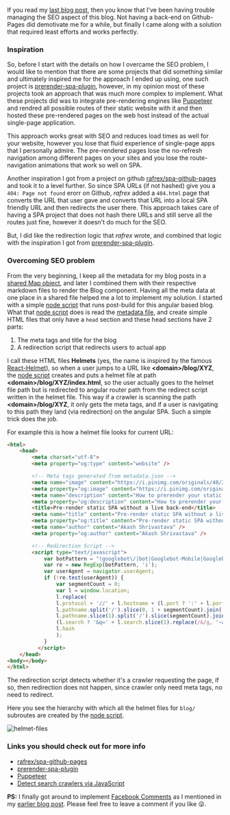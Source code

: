 If you read my [last blog post](https://shrivastavaakash.github.io/blog/spa-for-blogs/), then you know that I've been having trouble managing the SEO aspect of this blog. Not having a back-end on Github-Pages did demotivate me for a while, but finally I came along with a solution that required least efforts and works perfectly.

### Inspiration

So, before I start with the details on how I overcame the SEO problem, I would like to mention that there are some projects that did something similar and ultimately inspired me for the approach I ended up using, one such project is [prerender-spa-plugin](https://github.com/chrisvfritz/prerender-spa-plugin), however, in my opinion most of these projects took an approach that was much more complex to implement. What these projects did was to integrate pre-rendering engines like [Puppeteer](https://github.com/puppeteer/puppeteer) and rendred all possible routes of their static website with it and then hosted these pre-rendered pages on the web host instead of the actual single-page application. 

This approach works great with SEO and reduces load times as well for your website, however you lose that fluid experience of single-page apps that I personally admire. The pre-rendered pages lose the no-refresh navigation among different pages on your sites and you lose the route-navigation animations that work so well on SPA.

Another inspiration I got from a project on github [rafrex/spa-github-pages](https://github.com/rafrex/spa-github-pages) and took it to a level further. So since SPA URLs (if not hashed) give you a `404: Page not found` erorr on Github, _rafrex_ added a `404.html` page that converts the URL that user gave and converts that URL into a local SPA friendly URL and then redirects the user there. This approach takes care of having a SPA project that does not hash there URLs and still serve all the routes just fine, however it doesn't do much for the SEO.

But, I did like the redirection logic that _rafrex_ wrote, and combined that logic with the inspiration I got from [prerender-spa-plugin](https://github.com/chrisvfritz/prerender-spa-plugin). 

### Overcoming SEO problem

From the very beginning, I keep all the metadata for my blog posts in a [shared Map object](https://github.com/ShrivastavaAkash/shrivastavaakash.github.io/blob/master/profile/src/app/data/blog-meta.ts), and later I combined them with their respective markdown files to render the Blog component. Having all the meta data at one place in a shared file helped me a lot to implement my solution. I started with a simple [node script](https://github.com/ShrivastavaAkash/shrivastavaakash.github.io/blob/master/profile/src/util/helmet-maker.js) that runs post-build for this angular based blog. What that [node script](https://github.com/ShrivastavaAkash/shrivastavaakash.github.io/blob/master/profile/src/util/helmet-maker.js) does is read the [metadata file](https://github.com/ShrivastavaAkash/shrivastavaakash.github.io/blob/master/profile/src/app/data/blog-meta.ts), and create simple HTML files that only have a `head` section and these head sections have 2 parts:
1. The meta tags and title for the blog
2. A redirection script that redirects users to actual app

I call these HTML files **Helmets** (yes, the name is inspired by the famous [React-Helmet](https://github.com/nfl/react-helmet)), so when a user jumps to a URL like **&lt;domain&gt;/blog/XYZ**, the [node script](https://github.com/ShrivastavaAkash/shrivastavaakash.github.io/blob/master/profile/src/util/helmet-maker.js) creates and puts a helmet file at path **&lt;domain&gt;/blog/XYZ/index.html**, so the user actually goes to the helmet file path but is redirected to angular router path from the redirect script written in the helmet file. This way if a crawler is scanning the path **&lt;domain&gt;/blog/XYZ**, it only gets the meta tags, and if a user is navigating to this path they land (via redirection) on the angular SPA. Such a simple trick does the job.

For example this is how a helmet file looks for current URL:

```html
<html>
    <head>
        <meta charset="utf-8">
        <meta property="og:type" content="website" />

        <!-- Meta tags generated from metadata.json -->
		<meta name="image" content="https://i.pinimg.com/originals/40/2d/21/402d214da8f227acffadda2e09e9097b.jpg" />
		<meta property="og:image" content="https://i.pinimg.com/originals/40/2d/21/402d214da8f227acffadda2e09e9097b.jpg" />
		<meta name="description" content="How to prerender your static single-page application without implenting server-side-rendering or needing any back-end infrastructure at all." />
		<meta property="og:description" content="How to prerender your static single-page application without implenting server-side-rendering or needing any back-end infrastructure at all." />
		<title>Pre-render static SPA without a live back-end</title>
		<meta name="title" content="Pre-render static SPA without a live back-end" />
		<meta property="og:title" content="Pre-render static SPA without a live back-end" />
		<meta name="author" content="Akash Shrivastava" />
		<meta property="og:author" content="Akash Shrivastava" />

        <!-- Redirection Script -->
        <script type="text/javascript">
            var botPattern = "(googlebot\/|bot|Googlebot-Mobile|Googlebot-Image|Google favicon|Mediapartners-Google|bingbot|slurp|java|wget|curl|Commons-HttpClient|Python-urllib|libwww|httpunit|nutch|phpcrawl|msnbot|jyxobot|FAST-WebCrawler|FAST Enterprise Crawler|biglotron|teoma|convera|seekbot|gigablast|exabot|ngbot|ia_archiver|GingerCrawler|webmon |httrack|webcrawler|grub.org|UsineNouvelleCrawler|antibot|netresearchserver|speedy|fluffy|bibnum.bnf|findlink|msrbot|panscient|yacybot|AISearchBot|IOI|ips-agent|tagoobot|MJ12bot|dotbot|woriobot|yanga|buzzbot|mlbot|yandexbot|purebot|Linguee Bot|Voyager|CyberPatrol|voilabot|baiduspider|citeseerxbot|spbot|twengabot|postrank|turnitinbot|scribdbot|page2rss|sitebot|linkdex|Adidxbot|blekkobot|ezooms|dotbot|Mail.RU_Bot|discobot|heritrix|findthatfile|europarchive.org|NerdByNature.Bot|sistrix crawler|ahrefsbot|Aboundex|domaincrawler|wbsearchbot|summify|ccbot|edisterbot|seznambot|ec2linkfinder|gslfbot|aihitbot|intelium_bot|facebookexternalhit|yeti|RetrevoPageAnalyzer|lb-spider|sogou|lssbot|careerbot|wotbox|wocbot|ichiro|DuckDuckBot|lssrocketcrawler|drupact|webcompanycrawler|acoonbot|openindexspider|gnam gnam spider|web-archive-net.com.bot|backlinkcrawler|coccoc|integromedb|content crawler spider|toplistbot|seokicks-robot|it2media-domain-crawler|ip-web-crawler.com|siteexplorer.info|elisabot|proximic|changedetection|blexbot|arabot|WeSEE:Search|niki-bot|CrystalSemanticsBot|rogerbot|360Spider|psbot|InterfaxScanBot|Lipperhey SEO Service|CC Metadata Scaper|g00g1e.net|GrapeshotCrawler|urlappendbot|brainobot|fr-crawler|binlar|SimpleCrawler|Livelapbot|Twitterbot|cXensebot|smtbot|bnf.fr_bot|A6-Indexer|ADmantX|Facebot|Twitterbot|OrangeBot|memorybot|AdvBot|MegaIndex|SemanticScholarBot|ltx71|nerdybot|xovibot|BUbiNG|Qwantify|archive.org_bot|Applebot|TweetmemeBot|crawler4j|findxbot|SemrushBot|yoozBot|lipperhey|y!j-asr|Domain Re-Animator Bot|AddThis)";
            var re = new RegExp(botPattern, 'i');
            var userAgent = navigator.userAgent; 
            if (!re.test(userAgent)) {
                var segmentCount = 0;
                var l = window.location;
                l.replace(
                l.protocol + '//' + l.hostname + (l.port ? ':' + l.port : '') +
                l.pathname.split('/').slice(0, 1 + segmentCount).join('/') + '/?p=/' +
                l.pathname.slice(1).split('/').slice(segmentCount).join('/').replace(/&/g, '~and~') +
                (l.search ? '&q=' + l.search.slice(1).replace(/&/g, '~and~') : '') +
                l.hash
                );
            }
          </script>
    </head>
<body></body>
</html>
```

The redirection script detects whether it's a crawler requesting the page, if so, then redirection does not happen, since crawler only need meta tags, no need to redirect.

Here you see the hierarchy with which all the helmet files for `blog/` subroutes are created by the [node script](https://github.com/ShrivastavaAkash/shrivastavaakash.github.io/blob/master/profile/src/util/helmet-maker.js).

![helmet-files](https://i.pinimg.com/originals/70/51/d8/7051d8090029f2e3db2427a3672f65c4.png "helmet files generated for blog subroutes")

### Links you should check out for more info
* [rafrex/spa-github-pages](https://github.com/rafrex/spa-github-pages)
* [prerender-spa-plugin](https://github.com/chrisvfritz/prerender-spa-plugin)
* [Puppeteer](https://github.com/puppeteer/puppeteer)
* [Detect search crawlers via JavaScript](https://stackoverflow.com/questions/20084513/detect-search-crawlers-via-javascript)

**PS:** I finally got around to implement [Facebook Comments](https://developers.facebook.com/docs/plugins/comments/) as I mentioned in my [earlier blog post](https://shrivastavaakash.github.io/blog/my-first-blog). Please feel free to leave a comment if you like &#128540;.
